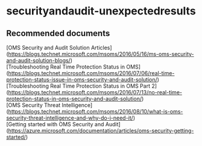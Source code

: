 
<properties
    pageTitle="securityandaudit-unexpectedresults"
    description="32536702"
    service="microsoft.operationalinsights"
    resource="operationalinsightsaccounts"
    authors="adoyle"
    displayorder=""
    selfHelpType="generic"
    supportTopicIds="32536702"
    resourceTags=""
    productPesIds="15725"
    cloudEnvironments="public, Blackforest, Fairfax"
/>

# securityandaudit-unexpectedresults


## **Recommended documents**
[OMS Security and Audit Solution Articles]
(https://blogs.technet.microsoft.com/msoms/2016/05/16/ms-oms-security-and-audit-solution-blogs/) <br>
[Troubleshooting Real Time Protection Status in OMS]
(https://blogs.technet.microsoft.com/msoms/2016/07/06/real-time-protection-status-issue-in-oms-security-and-audit-solution/) <br>
[Troubleshooting Real Time Protection Status in OMS Part 2]
(https://blogs.technet.microsoft.com/msoms/2016/07/13/no-real-time-protection-status-in-oms-security-and-audit-solution/) <br>
[OMS Security Threat Intelligence]
(https://blogs.technet.microsoft.com/msoms/2016/08/10/what-is-oms-security-threat-intelligence-and-why-do-i-need-it/) <br>
[Getting started with OMS Security and Audit]
(https://azure.microsoft.com/documentation/articles/oms-security-getting-started/)
